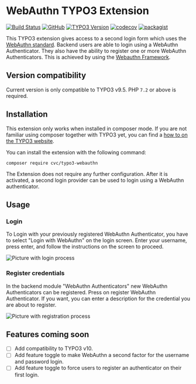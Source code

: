 # WebAuthn TYPO3 Extension

[![Build Status](https://travis-ci.org/cvc-digital/typo3-webauthn.svg?branch=master)](https://travis-ci.org/cvc-digital/typo3-webauthn)
[![GitHub](https://img.shields.io/github/license/cvc-digital/typo3-webauthn)](https://github.com/cvc-digital/typo3-webauthn/blob/master/LICENSE)
[![TYPO3 Version](https://img.shields.io/badge/TYPO3-%5E9.5-orange)](https://extensions.typo3.org/extension/cvc_webauthn)
[![codecov](https://codecov.io/gh/cvc-digital/typo3-webauthn/branch/master/graph/badge.svg)](https://codecov.io/gh/cvc-digital/typo3-webauthn)
[![packagist](https://img.shields.io/packagist/v/cvc/typo3-webauthn)](https://packagist.org/packages/cvc/typo3-webauthn)

This TYPO3 extension gives access to a second login form which uses the [WebAuthn standard](https://webauthn.io).
Backend users are able to login using a WebAuthn Authenticator. They also have the ability to register one or more WebAuthn Authenticators.
This is achieved by using the [Webauthn Framework](https://github.com/web-auth/webauthn-framework).

## Version compatibility

Current version is only compatible to TYPO3 v9.5.
PHP `7.2` or above is required.

## Installation

This extension only works when installed in composer mode. If you are not familiar using composer together with TYPO3
yet, you can find a [how to on the TYPO3 website](https://composer.typo3.org/).

You can install the extension with the following command:

```
composer require cvc/typo3-webauthn
```
The Extension does not require any further configuration. After it is activated, a second login provider can be used to login using a WebAuthn authenticator.

## Usage

### Login

To Login with your previously registered WebAuthn Authenticator, you have to select "Login with WebAuthn" on the login screen. Enter your username, press enter, and follow the instructions on the screen to proceed.

![Picture with login process](Documentation/images/login.png)

### Register credentials

In the backend module "WebAuthn Authenticators" new WebAuthn Authenticators can be registered. Press on register WebAuthn Authenticator.
If you want, you can enter a description for the credential you are about to register.

![Picture with registration process](Documentation/images/registration.png)

## Features coming soon
- [ ] Add compatibility to TYPO3 v10.
- [ ] Add feature toggle to make WebAuthn a second factor for the username and password login.
- [ ] Add feature toggle to force users to register an authenticator on their first login.
